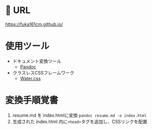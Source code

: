 # &#x1f388; URL
https://fuka161cm.github.io/

# 使用ツール
- ドキュメント変換ツール
  - [Pandoc](https://pandoc.org/)
- クラスレスCSSフレームワーク
  - [Water.css](https://watercss.kognise.dev/)

# 変換手順覚書
1. resume.md を index.htmlに変換
  `pandoc resume.md -o index.html`
2.  生成された index.html 内に`<head>`タグを追加し、CSSリンクを配置